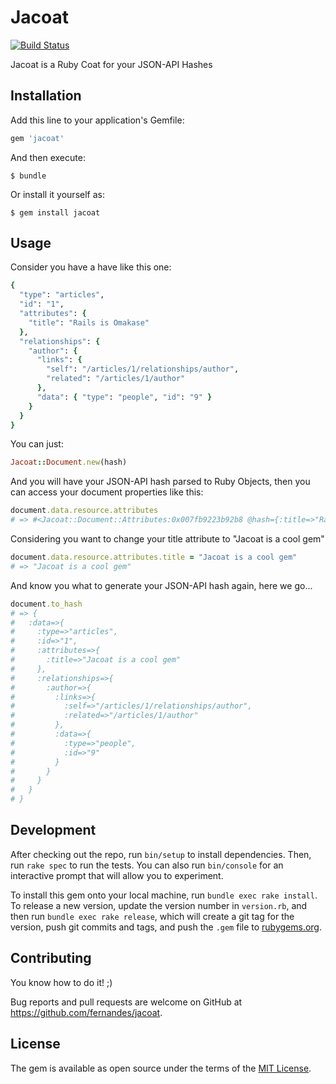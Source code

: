 # Jacoat

[![Build Status](https://travis-ci.org/fernandes/jacoat.svg)](https://travis-ci.org/fernandes/jacoat)

Jacoat is a Ruby Coat for your JSON-API Hashes

## Installation

Add this line to your application's Gemfile:

```ruby
gem 'jacoat'
```

And then execute:

    $ bundle

Or install it yourself as:

    $ gem install jacoat

## Usage

Consider you have a have like this one:

```ruby
{
  "type": "articles",
  "id": "1",
  "attributes": {
    "title": "Rails is Omakase"
  },
  "relationships": {
    "author": {
      "links": {
        "self": "/articles/1/relationships/author",
        "related": "/articles/1/author"
      },
      "data": { "type": "people", "id": "9" }
    }
  }
}
```

You can just:

```ruby
Jacoat::Document.new(hash)
```

And you will have your JSON-API hash parsed to Ruby Objects, then you can access your document properties like this:

```ruby
document.data.resource.attributes
# => #<Jacoat::Document::Attributes:0x007fb9223b92b8 @hash={:title=>"Rails is Omakase"}>
```

Considering you want to change your title attribute to "Jacoat is a cool gem"

```ruby
document.data.resource.attributes.title = "Jacoat is a cool gem"
# => "Jacoat is a cool gem"
```

And know you what to generate your JSON-API hash again, here we go...

```ruby
document.to_hash
# => {
#   :data=>{
#     :type=>"articles",
#     :id=>"1",
#     :attributes=>{
#       :title=>"Jacoat is a cool gem"
#     },
#     :relationships=>{
#       :author=>{
#         :links=>{
#           :self=>"/articles/1/relationships/author",
#           :related=>"/articles/1/author"
#         },
#         :data=>{
#           :type=>"people",
#           :id=>"9"
#         }
#       }
#     }
#   }
# }
```

## Development

After checking out the repo, run `bin/setup` to install dependencies. Then, run `rake spec` to run the tests. You can also run `bin/console` for an interactive prompt that will allow you to experiment.

To install this gem onto your local machine, run `bundle exec rake install`. To release a new version, update the version number in `version.rb`, and then run `bundle exec rake release`, which will create a git tag for the version, push git commits and tags, and push the `.gem` file to [rubygems.org](https://rubygems.org).

## Contributing

You know how to do it! ;)

Bug reports and pull requests are welcome on GitHub at https://github.com/fernandes/jacoat.


## License

The gem is available as open source under the terms of the [MIT License](http://opensource.org/licenses/MIT).

